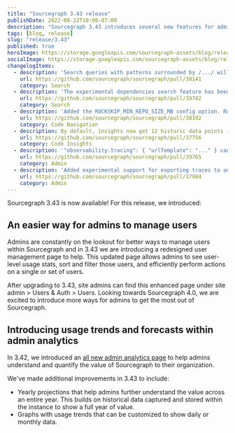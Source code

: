 ```yaml
---
title: "Sourcegraph 3.43 release"
publishDate: 2022-08-22T10:00-07:00
description: "Sourcegraph 3.43 introduces several new features for admins, including a newly redesigned user management page as well as annual forecasting for admin analytics."
tags: [blog, release]
slug: "release/3.43"
published: true
heroImage: https://storage.googleapis.com/sourcegraph-assets/blog/release-post/3.43/sourcegraph-3-43.png
socialImage: https://storage.googleapis.com/sourcegraph-assets/blog/release-post/3.43/sourcegraph-3-43.png
changelogItems:
  - description: 'Search queries with patterns surrounded by /.../ will now be interpreted as regular expressions. Existing search links or code monitors are unaffected. In the rare event where older links rely on the literal meaning of /.../, the string will be automatically quoted it in a content filter, preserving the original meaning. If you happen to use an existing older link and want /.../ to work as a regular expression, add patterntype:standard to the query. New queries and code monitors will interpret /.../ as regular expressions.'
    url: https://github.com/sourcegraph/sourcegraph/pull/38141
    category: Search
  - description: 'The experimental dependencies search feature has been removed, including the repo:deps(...) search predicate and the site configuration options codeIntelLockfileIndexing.enabled and experimentalFeatures.dependenciesSearch.'
    url: https://github.com/sourcegraph/sourcegraph/pull/39742
    category: Search
  - description: 'Added the ROCKSKIP_MIN_REPO_SIZE_MB config option. Rockskip is automatically used for repositories over the set size (which defaults to 1GB).'
    url: https://github.com/sourcegraph/sourcegraph/pull/38192
    category: Code Navigation
  - description: By default, insights now get 12 historic data points in addition to a current daily value and future points that align with the defined interval.
    url: https://github.com/sourcegraph/sourcegraph/pull/37756
    category: Code Insights
  - description: '"observability.tracing": { "urlTemplate": "..." } can now be set to configure generated trace URLs (for example those generated via &trace=1).'
    url: https://github.com/sourcegraph/sourcegraph/pull/39765
    category: Admin
  - description: 'Added experimental support for exporting traces to an OpenTelemetry collector with "observability.tracing": { "type": "opentelemetry" }.'
    url: https://github.com/sourcegraph/sourcegraph/pull/37984
    category: Admin
---
```


Sourcegraph 3.43 is now available! For this release, we introduced:

## An easier way for admins to manage users

Admins are constantly on the lookout for better ways to manage users within Sourcegraph and in 3.43 we are introducing a redesigned user management page to help. This updated page allows admins to see user-level usage stats, sort and filter those users, and efficiently perform actions on a single or set of users. 

After upgrading to 3.43, site admins can find this enhanced page under site admin > Users & Auth > Users. Looking towards Sourcegraph 4.0, we are excited to introduce more ways for admins to get the most out of Sourcegraph. 

## Introducing usage trends and forecasts within admin analytics

In 3.42, we introduced an [all new admin analytics page](https://about.sourcegraph.com/blog/admin-analytics) to help admins understand and quantify the value of Sourcegraph to their organization. 

We've made additional improvements in 3.43 to include:
- Yearly projections that help admins further understand the value across an entire year. This builds on historical data captured and stored within the instance to show a full year of value.
- Graphs with usage trends that can be customized to show daily or monthly data.


<Figure 
  src="https://storage.googleapis.com/sourcegraph-assets/blog/release-post/3.43/user_admin_page.png"
  alt="User administration page"
/>
